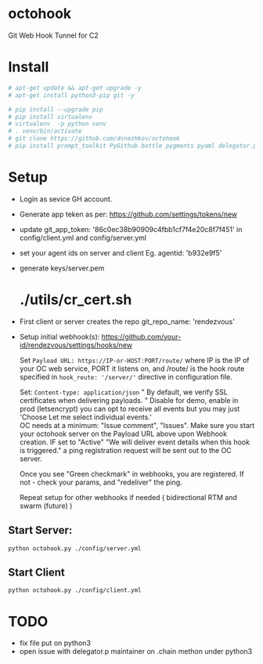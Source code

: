 # octohook
Git Web Hook Tunnel for C2

# Install


```bash
# apt-get update && apt-get upgrade -y
# apt-get install python3-pip git -y

# pip install --upgrade pip
# pip install virtualenv
# virtualenv  -p python venv
# . venv/bin/activate
# git clone https://github.com/dsnezhkov/octohook
# pip install prompt_toolkit PyGithub bottle pygments pyaml delegator.py
```

# Setup
- Login as sevice GH account.
- Generate app teken as per:
    https://github.com/settings/tokens/new
- update git_app_token: '86c0ec38b90909c4fbb1cf7f4e20c8f7f451' in config/client.yml and config/server.yml
- set your agent ids on server and client
    Eg. agentid: 'b932e9f5'
- generate keys/server.pem 
    # ./utils/cr_cert.sh
- First client or server creates the repo 
    git_repo_name: 'rendezvous'

- Setup initial webhook(s):
    https://github.com/your-id/rendezvous/settings/hooks/new

    Set `Payload URL: https://IP-or-HOST:PORT/route/` where IP is the IP of your OC web service, PORT it listens on, and /route/ is the hook route
    specified in `hook_route: '/server/'` directive in configuration file.

    Set: `Content-type: application/json`
    " By default, we verify SSL certificates when delivering payloads. "  Disable for demo, enable in prod (letsencrypt)
    you can opt to receive all events but you may just 'Choose Let me select individual events.'  
    OC needs at a minimum: "Issue comment", "Issues". 
    Make sure you start your octohook server on the Payload URL above upon Webhook creation. IF set to "Active" "We will deliver event details when this hook is triggered." a ping registration request will be sent out to the OC server.

    Once you see "Green checkmark" in webhooks, you are registered. If not - check your params, and "redeliver" the ping. 

    Repeat setup for other webhooks if needed ( bidirectional RTM and swarm (future) )

## Start Server:
`python octohook.py ./config/server.yml`

## Start Client
`python octohook.py ./config/client.yml`


# TODO
- fix file put on python3
- open issue with delegator.p maintainer on .chain methon under python3

